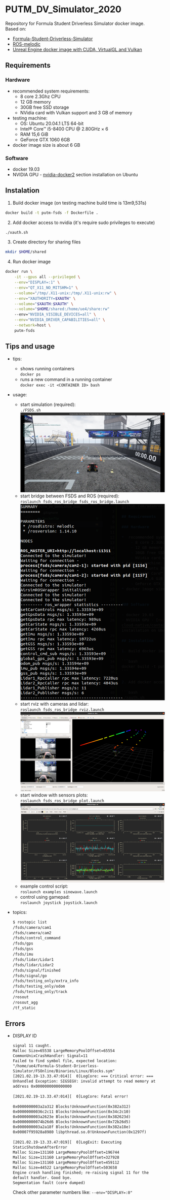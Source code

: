 # PUTM_DV_Simulator_2020
Repository for Formula Student Driverless Simulator docker image.  
Based on:
- [Formula-Student-Driverless-Simulator](https://fs-driverless.github.io/Formula-Student-Driverless-Simulator/latest/getting-started/)
- [ROS-melodic](http://wiki.ros.org/melodic/Installation/Ubuntu)
- [Unreal Engine docker image with CUDA, VirtualGL and Vulkan](https://github.com/adamrehn/ue4-runtime)

## Requirements

### Hardware

*  recommended system requirements:
    - 8 core 2.3Ghz CPU
    - 12 GB memory
    - 30GB free SSD storage
    - NVidia card with Vulkan support and 3 GB of memory
* testing machine:
    - OS: Ubuntu 20.04.1 LTS 64-bit
    - Intel® Core™ i5-8400 CPU @ 2.80GHz × 6
    - RAM 15,6 GiB
    - GeForce GTX 1060 6GB
* docker image size is about 6 GB


### Software

- docker 19.03
- NVIDIA GPU - [nvidia-docker2](https://docs.nvidia.com/datacenter/cloud-native/container-toolkit/install-guide.html#docker) section installation on Ubuntu

## Instalation

1. Build docker image (on testing machine build time is 13m9,531s)

```bash
docker build -t putm-fsds -f Dockerfile .
```

2. Add docker access to nvidia (it's require sudo privileges to execute)

```bash
./xauth.sh
```

3. Create directory for sharing files
```bash
mkdir $HOME/shared
```

4. Run docker image

```bash
docker run \
    -it --gpus all --privileged \
    --env="DISPLAY=:1" \
    --env="QT_X11_NO_MITSHM=1" \
    --volume="/tmp/.X11-unix:/tmp/.X11-unix:rw" \
    --env="XAUTHORITY=$XAUTH" \
    --volume="$XAUTH:$XAUTH" \
    --volume="$HOME/shared:/home/ue4/share:rw"
	--env="NVIDIA_VISIBLE_DEVICES=all" \
    --env="NVIDIA_DRIVER_CAPABILITIES=all" \
    --network=host \
    putm-fsds
```

## Tips and usage

* tips:
    - shows running containers  
    `docker ps`
    - runs a new command in a running container  
    `docker exec -it <CONTAINER ID> bash`
* usage:
    - start simulation (required):  
        `./FSDS.sh`  
        ![sim](imgs/sim.png)
    - start bridge between FSDS and ROS (required):  
        `roslaunch fsds_ros_bridge fsds_ros_bridge.launch`  
        ![sim](imgs/bridge.png)
    - start rviz with cameras and lidar:  
        `roslaunch fsds_ros_bridge rviz.launch`  
        ![sim](imgs/rviz.png)
    - start window with sensors plots:  
        `roslaunch fsds_ros_bridge plot.launch`  
        ![sim](imgs/plots.png)
    - example control script:  
        `roslaunch examples sinewave.launch`
    - control using gamepad:  
        `roslaunch joystick joystick.launch`

* topics:
    ```bash
    $ rostopic list 
    /fsds/camera/cam1
    /fsds/camera/cam2
    /fsds/control_command
    /fsds/gps
    /fsds/gss
    /fsds/imu
    /fsds/lidar/Lidar1
    /fsds/lidar/Lidar2
    /fsds/signal/finished
    /fsds/signal/go
    /fsds/testing_only/extra_info
    /fsds/testing_only/odom
    /fsds/testing_only/track
    /rosout
    /rosout_agg
    /tf_static
    ```

## Errors

* DISPLAY ID
    ```
    signal 11 caught.
    Malloc Size=65538 LargeMemoryPoolOffset=65554 
    CommonUnixCrashHandler: Signal=11
    Failed to find symbol file, expected location:
    "/home/ue4/Formula-Student-Driverless-Simulator/FSOnline/Binaries/Linux/Blocks.sym"
    [2021.02.19-13.33.47:014][  0]LogCore: === Critical error: ===
    Unhandled Exception: SIGSEGV: invalid attempt to read memory at address 0x0000000000000000

    [2021.02.19-13.33.47:014][  0]LogCore: Fatal error!

    0x0000000003a2a312 Blocks!UnknownFunction(0x382a312)
    0x00000000036c2c11 Blocks!UnknownFunction(0x34c2c10)
    0x0000000003a2623e Blocks!UnknownFunction(0x382623d)
    0x00000000074b26d6 Blocks!UnknownFunction(0x72b26d5)
    0x0000000003a2a18f Blocks!UnknownFunction(0x382a18e)
    0x00007f95928a8980 libpthread.so.0!UnknownFunction(0x1297f)

    [2021.02.19-13.33.47:019][  0]LogExit: Executing StaticShutdownAfterError
    Malloc Size=131160 LargeMemoryPoolOffset=196744 
    Malloc Size=131160 LargeMemoryPoolOffset=327928 
    Malloc Size=131160 LargeMemoryPoolOffset=459112 
    Malloc Size=44522 LargeMemoryPoolOffset=503658 
    Engine crash handling finished; re-raising signal 11 for the default handler. Good bye.
    Segmentation fault (core dumped)
    ```
    Check other parameter numbers like: `--env="DISPLAY=:0"`
